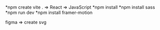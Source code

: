 *npm create vite . => React => JavaScript
*npm install
*npm install sass
*npm run dev
*npm install framer-motion

figma => create svg